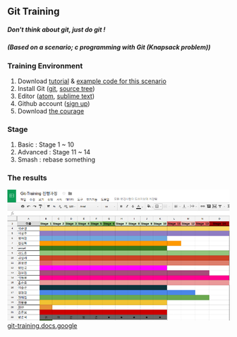 ## Git Training

##### Don't think about git, just do git !
##### (Based on a scenario; c programming with Git (Knapsack problem))
### Training Environment

1. Download [tutorial](https://www.dropbox.com/s/0bplreunw6vf69p/Git-training.pdf?dl=1&pv=1) & [example code for this scenario](https://www.dropbox.com/sh/9q2emkhxmyckoj6/AAA_H55BVhfRvGHOs9j7l9N2a?dl=1&pv=1)
2. Install Git ([git](https://git-scm.com/downloads), [source tree](https://www.sourcetreeapp.com))
3. Editor ([atom](https://atom.io/), [sublime text](https://www.sublimetext.com/3))
4. Github account ([sign up](https://github.com/join))
5. Download [the courage](https://www.dropbox.com/s/36ifeasvhhshqj8/you_can_do_git?dl=1&pv=1)

### Stage
1. Basic : Stage 1 ~ 10
2. Advanced : Stage 11 ~ 14
3. Smash : rebase something

### The results
![screenshot](img/results_20160327.png)
[git-training.docs.google](https://docs.google.com/spreadsheets/d/1uPMCOKISMgj_svsoxG1LF1RbozA9RMKfx7h9vT80Atc/edit#gid=0)
